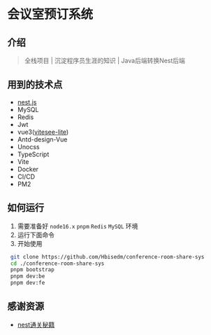 # 会议室预订系统

## 介绍

> 全栈项目 | 沉淀程序员生涯的知识 | Java后端转换Nest后端

## 用到的技术点

- [nest.js](https://nestjs.com/)
- MySQL
- Redis
- Jwt
- vue3([vitesee-lite](https://github.com/antfu/vitesse-lite))
- Antd-design-Vue
- Unocss
- TypeScript
- Vite
- Docker
- CI/CD
- PM2

## 如何运行

1. 需要准备好 `node16.x` `pnpm` `Redis` `MySQL` 环境
2. 运行下面命令
3. 开始使用

```bash
 git clone https://github.com/Hbisedm/conference-room-share-sys
 cd ./conference-room-share-sys
 pnpm bootstrap
 pnpm dev:be
 pnpm dev:fe
```

## 感谢资源

- [nest通关秘籍](https://juejin.cn/book/7226988578700525605)
